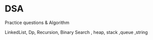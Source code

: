 # DSA
Practice questions &amp; Algorithm

LinkedList, Dp, Recursion, Binary Search , heap, stack ,queue ,string
